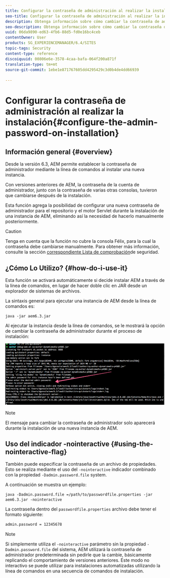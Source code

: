 ```yaml
---
title: Configurar la contraseña de administración al realizar la instalación
seo-title: Configurar la contraseña de administración al realizar la instalación
description: Obtenga información sobre cómo cambiar la contraseña de administración en la instalación de AEM.
seo-description: Obtenga información sobre cómo cambiar la contraseña de administración en la instalación de AEM.
uuid: 06da9890-ed63-4fb6-88d5-fd0e16bc4ceb
contentOwner: User
products: SG_EXPERIENCEMANAGER/6.4/SITES
topic-tags: Security
content-type: reference
discoiquuid: 00806e6e-3578-4caa-bafa-064f200a871f
translation-type: tm+mt
source-git-commit: 1ebe1e871767605dd4295429c3d0b4de4dd66939

---
```



# Configurar la contraseña de administración al realizar la instalación{#configure-the-admin-password-on-installation}

## Información general {#overview}

Desde la versión 6.3, AEM permite establecer la contraseña de administrador mediante la línea de comandos al instalar una nueva instancia.

Con versiones anteriores de AEM, la contraseña de la cuenta de administrador, junto con la contraseña de varias otras consolas, tuvieron que cambiarse después de la instalación.

Esta función agrega la posibilidad de configurar una nueva contraseña de administrador para el repositorio y el motor Servlet durante la instalación de una instancia de AEM, eliminando así la necesidad de hacerlo manualmente posteriormente.

>[!CAUTION]
>
>Tenga en cuenta que la función no cubre la consola Félix, para la cual la contraseña debe cambiarse manualmente. Para obtener más información, consulte la sección [correspondiente Lista de comprobación](/help/sites-administering/security-checklist.md#change-default-passwords-for-the-aem-and-osgi-console-admin-accounts)de seguridad.

## ¿Cómo Lo Utilizo? {#how-do-i-use-it}

Esta función se activará automáticamente si decide instalar AEM a través de la línea de comandos, en lugar de hacer doble clic en JAR desde un explorador de sistemas de archivos.

La sintaxis general para ejecutar una instancia de AEM desde la línea de comandos es:

```shell
java -jar aem6.3.jar
```

Al ejecutar la instancia desde la línea de comandos, se le mostrará la opción de cambiar la contraseña de administrador durante el proceso de instalación:

![chlimage_1-116](assets/chlimage_1-116.png)

>[!NOTE]
>
>El mensaje para cambiar la contraseña de administrador solo aparecerá durante la instalación de una nueva instancia de AEM.

## Uso del indicador -nointeractive {#using-the-nointeractive-flag}

También puede especificar la contraseña de un archivo de propiedades. Esto se realiza mediante el uso del `-nointeractive` indicador combinado con la propiedad `-Dadmin.password.file` system.

A continuación se muestra un ejemplo:

```shell
java -Dadmin.password.file =/path/to/passwordfile.properties -jar aem6.3.jar -nointeractive
```

La contraseña dentro del `passwordfile.properties` archivo debe tener el formato siguiente:

```xml
admin.password = 12345678
```

>[!NOTE]
>
>Si simplemente utiliza el `-nointeractive` parámetro sin la propiedad `-Dadmin.password.file` del sistema, AEM utilizará la contraseña de administrador predeterminada sin pedirle que la cambie, básicamente replicando el comportamiento de versiones anteriores. Este modo no interactivo se puede utilizar para instalaciones automatizadas utilizando la línea de comandos en una secuencia de comandos de instalación.

